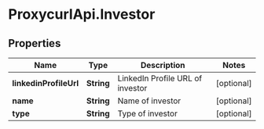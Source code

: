 # ProxycurlApi.Investor

## Properties

Name | Type | Description | Notes
------------ | ------------- | ------------- | -------------
**linkedinProfileUrl** | **String** | LinkedIn Profile URL of investor | [optional] 
**name** | **String** | Name of investor | [optional] 
**type** | **String** | Type of investor | [optional] 


